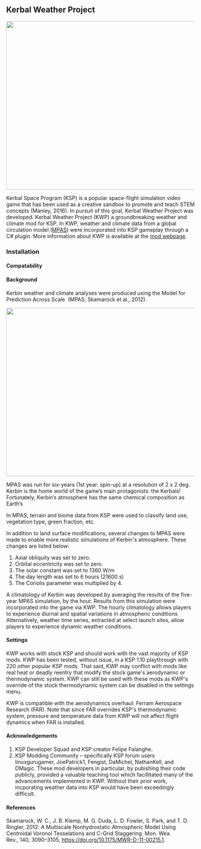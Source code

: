 ## Kerbal Weather Project 
<p align="center">
  <img width="800" height="450" src="Figures/olrtoa_hrly.gif">
</p>

Kerbal Space Program (KSP) is a popular space-flight simulation video game that has been used as a creative sandbox to promote and teach STEM concepts (Manley, 2016). 
In pursuit of this goal, Kerbal Weather Project was developed. Kerbal Weather Project (KWP) a groundbreaking weather and climate mod for KSP. In KWP, weather and climate data from a global circulation model ([MPAS](https://mpas-dev.github.io/)) were incorporated into KSP gameplay through a C# plugin. More information about KWP is available at the [mod webpage](https://kerbalwxproject.space).

### Installation


#### Compatability


#### Background

Kerbin weather and climate analyses were produced using the Model for Prediction Across Scale  (MPAS; Skamarock et al., 2012). 
<p align="center">
  <img width="800" height="450" src="Figures/mpas.png">
</p>
MPAS was run for six-years (1st year: spin-up) at a resolution of 2 x 2 deg. Kerbin is the home world of the game’s main protagonists: the Kerbals! Fortunately, Kerbin’s atmosphere has the same chemical composition as Earth’s

In MPAS, terrain and biome data from KSP were used to classify land use, vegetation type, green fraction, etc.

In addition to land surface modifications, several changes to MPAS were made to enable more realistic simulations of Kerbin's atmosphere. These changes are listed below:
1. Axial obliquity was set to zero.
1. Orbital eccentricity was set to zero.
1. The solar constant was set to 1360 W/m
1. The day length was set to 6 hours (21600 s)
1. The Coriolis parameter was multiplied by 4.

A climatology of Kerbin was developed by averaging the results of the five-year MPAS simulation, by the hour.
Results from this simulation were incorporated into the game via KWP. The hourly climatology allows players to experience diurnal and spatial variations in atmospheric conditions Alternatively, weather time series, extracted at select launch sites, allow players to experience dynamic weather conditions.

#### Settings
KWP works with stock KSP and should work with the vast majority of KSP mods. KWP has been tested, without issue, in a KSP 1.10 playthrough with 220 other popular KSP mods. That said, KWP may conflict with mods like real heat or deadly reentry that modify the stock game's aerodynamic or thermodynamic system. KWP can still be used with these mods as KWP's override of the stock thermodynamic system can be disabled in the settings menu. 

KWP is compatible with the aerodynamics overhaul: Ferram Aerospace Research (FAR). Note that since FAR overrides KSP's thermodynamic system, pressure and temperature data from KWP will not affect flight dynamics when FAR is installed.

#### Acknowledgements

1. KSP Developer Squad and KSP creator Felipe Falanghe.
1. KSP Modding Community – specifically KSP forum users linuxgurugamer, JoePatrick1, Fengist, DaMichel, NathanKell, and DMagic. These mod developers in particular, by pubishing their code publicly, provided a valuable teaching tool which facillitated many of the advancements implemented in KWP. Without their prior work, incporating weather data into KSP would have been exceedingly difficult.

#### References

Skamarock, W. C., J. B. Klemp, M. G. Duda, L. D. Fowler, S. Park, and T. D. Ringler, 2012: A Multiscale Nonhydrostatic Atmospheric Model Using Centroidal Voronoi Tesselations and C-Grid Staggering. Mon. Wea. Rev., 140, 3090–3105, https://doi.org/10.1175/MWR-D-11-00215.1. 

